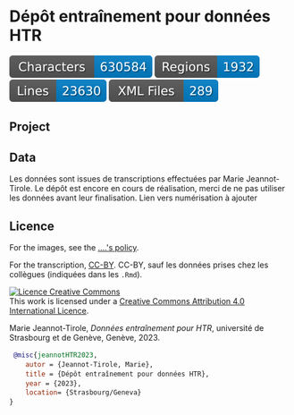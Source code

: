 # Dépôt entraînement pour données HTR

![characters badge](badges/characters.svg) ![regions badge](badges/regions.svg) ![lines badge](badges/lines.svg) ![files badge](badges/files.svg) 

## Project

## Data

Les données sont issues de transcriptions effectuées par Marie Jeannot-Tirole.
Le dépôt est encore en cours de réalisation, merci de ne pas utiliser les données avant leur finalisation.
Lien vers numérisation à ajouter

## Licence

For the images, see the [....'s policy](lien).

For the transcription, [CC-BY](https://creativecommons.org/licenses/by/4.0/).
CC-BY, sauf les données prises chez les collègues (indiquées dans les ```.Rmd```).

<a rel="license" href="http://creativecommons.org/licenses/by/4.0/"><img alt="Licence Creative Commons" style="border-width:0" src="https://i.creativecommons.org/l/by/4.0/88x31.png" /></a><br />This work is licensed under a <a rel="license" href="http://creativecommons.org/licenses/by/4.0/">Creative Commons Attribution 4.0 International Licence</a>.

Marie Jeannot-Tirole, _Données entraînement pour HTR_, université de Strasbourg et de Genève, Genève, 2023.
```bibtex
 @misc{jeannotHTR2023,
    autor = {Jeannot-Tirole, Marie},
    title = {Dépôt entraînement pour données HTR}, 
    year = {2023},    
    location= {Strasbourg/Geneva}
}
